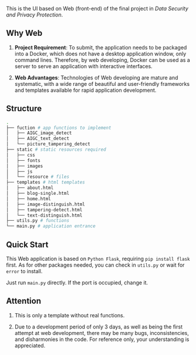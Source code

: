 This is the UI based on Web (front-end) of the final project in *Data Security and Privacy Protection*.

## Why Web

1. **Project Requirement**: To submit, the application needs to be packaged into a Docker, which does not have a desktop application window, only command lines. Therefore, by web developing, Docker can be used as a server to serve an application with interactive interfaces.

2. **Web Advantages**: Technologies of Web developing are mature and systematic, with a wide range of beautiful and user-friendly frameworks and templates available for rapid application development.

## Structure

```bash
.
├── fuction # app functions to implement
│   ├── AIGC_image_detect
│   ├── AIGC_text_detect
│   └── picture_tampering_detect
├── static # static resources required
│   ├── css
│   ├── fonts
│   ├── images
│   ├── js
│   └── resource # files
├── templates # html templates
│   ├── about.html
│   ├── blog-single.html
│   ├── home.html
│   ├── image-distinguish.html
│   ├── tampering-detect.html
│   └── text-distinguish.html
├── utils.py # functions
└── main.py # application entrance
```

## Quick Start

This Web application is based on `Python Flask`, requiring `pip install flask` first. As for other packages needed, you can check in `utils.py` or wait for `error` to install.

Just run `main.py` directly. If the port is occupied, change it.

## Attention

1. This is only a template without real functions.

2. Due to a development period of only 3 days, as well as being the first attempt at web development, there may be many bugs, inconsistencies, and disharmonies in the code. For reference only, your understanding is appreciated.
